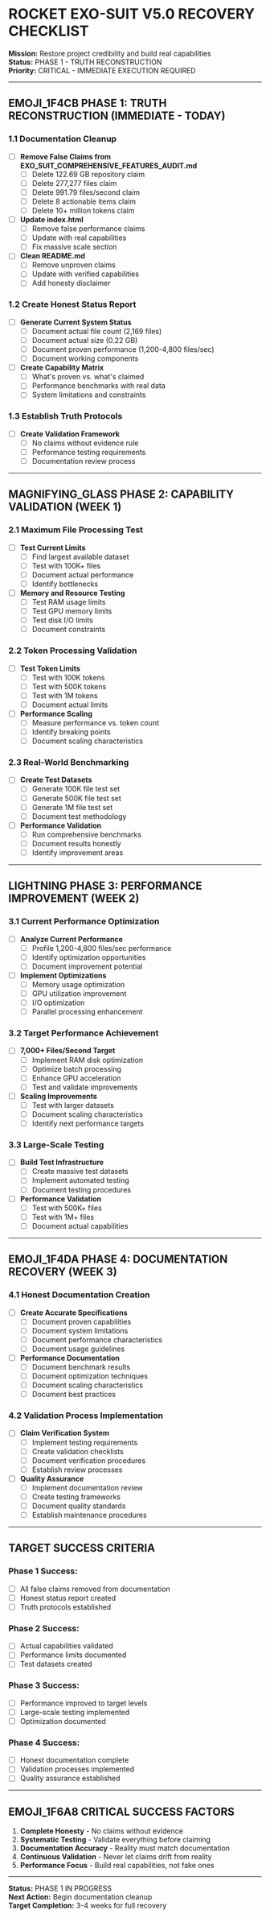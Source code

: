 # ROCKET EXO-SUIT V5.0 RECOVERY CHECKLIST

**Mission:** Restore project credibility and build real capabilities  
**Status:** PHASE 1 - TRUTH RECONSTRUCTION  
**Priority:** CRITICAL - IMMEDIATE EXECUTION REQUIRED  

---

## EMOJI_1F4CB **PHASE 1: TRUTH RECONSTRUCTION (IMMEDIATE - TODAY)**

### **1.1 Documentation Cleanup**
- [ ] **Remove False Claims from EXO_SUIT_COMPREHENSIVE_FEATURES_AUDIT.md**
  - [ ] Delete 122.69 GB repository claim
  - [ ] Delete 277,277 files claim  
  - [ ] Delete 991.79 files/second claim
  - [ ] Delete 8 actionable items claim
  - [ ] Delete 10+ million tokens claim

- [ ] **Update index.html**
  - [ ] Remove false performance claims
  - [ ] Update with real capabilities
  - [ ] Fix massive scale section

- [ ] **Clean README.md**
  - [ ] Remove unproven claims
  - [ ] Update with verified capabilities
  - [ ] Add honesty disclaimer

### **1.2 Create Honest Status Report**
- [ ] **Generate Current System Status**
  - [ ] Document actual file count (2,169 files)
  - [ ] Document actual size (0.22 GB)
  - [ ] Document proven performance (1,200-4,800 files/sec)
  - [ ] Document working components

- [ ] **Create Capability Matrix**
  - [ ] What's proven vs. what's claimed
  - [ ] Performance benchmarks with real data
  - [ ] System limitations and constraints

### **1.3 Establish Truth Protocols**
- [ ] **Create Validation Framework**
  - [ ] No claims without evidence rule
  - [ ] Performance testing requirements
  - [ ] Documentation review process

---

## MAGNIFYING_GLASS **PHASE 2: CAPABILITY VALIDATION (WEEK 1)**

### **2.1 Maximum File Processing Test**
- [ ] **Test Current Limits**
  - [ ] Find largest available dataset
  - [ ] Test with 100K+ files
  - [ ] Document actual performance
  - [ ] Identify bottlenecks

- [ ] **Memory and Resource Testing**
  - [ ] Test RAM usage limits
  - [ ] Test GPU memory limits
  - [ ] Test disk I/O limits
  - [ ] Document constraints

### **2.2 Token Processing Validation**
- [ ] **Test Token Limits**
  - [ ] Test with 100K tokens
  - [ ] Test with 500K tokens
  - [ ] Test with 1M tokens
  - [ ] Document actual limits

- [ ] **Performance Scaling**
  - [ ] Measure performance vs. token count
  - [ ] Identify breaking points
  - [ ] Document scaling characteristics

### **2.3 Real-World Benchmarking**
- [ ] **Create Test Datasets**
  - [ ] Generate 100K file test set
  - [ ] Generate 500K file test set
  - [ ] Generate 1M file test set
  - [ ] Document test methodology

- [ ] **Performance Validation**
  - [ ] Run comprehensive benchmarks
  - [ ] Document results honestly
  - [ ] Identify improvement areas

---

## LIGHTNING **PHASE 3: PERFORMANCE IMPROVEMENT (WEEK 2)**

### **3.1 Current Performance Optimization**
- [ ] **Analyze Current Performance**
  - [ ] Profile 1,200-4,800 files/sec performance
  - [ ] Identify optimization opportunities
  - [ ] Document improvement potential

- [ ] **Implement Optimizations**
  - [ ] Memory usage optimization
  - [ ] GPU utilization improvement
  - [ ] I/O optimization
  - [ ] Parallel processing enhancement

### **3.2 Target Performance Achievement**
- [ ] **7,000+ Files/Second Target**
  - [ ] Implement RAM disk optimization
  - [ ] Optimize batch processing
  - [ ] Enhance GPU acceleration
  - [ ] Test and validate improvements

- [ ] **Scaling Improvements**
  - [ ] Test with larger datasets
  - [ ] Document scaling characteristics
  - [ ] Identify next performance targets

### **3.3 Large-Scale Testing**
- [ ] **Build Test Infrastructure**
  - [ ] Create massive test datasets
  - [ ] Implement automated testing
  - [ ] Document testing procedures

- [ ] **Performance Validation**
  - [ ] Test with 500K+ files
  - [ ] Test with 1M+ files
  - [ ] Document actual capabilities

---

## EMOJI_1F4DA **PHASE 4: DOCUMENTATION RECOVERY (WEEK 3)**

### **4.1 Honest Documentation Creation**
- [ ] **Create Accurate Specifications**
  - [ ] Document proven capabilities
  - [ ] Document system limitations
  - [ ] Document performance characteristics
  - [ ] Document usage guidelines

- [ ] **Performance Documentation**
  - [ ] Document benchmark results
  - [ ] Document optimization techniques
  - [ ] Document scaling characteristics
  - [ ] Document best practices

### **4.2 Validation Process Implementation**
- [ ] **Claim Verification System**
  - [ ] Implement testing requirements
  - [ ] Create validation checklists
  - [ ] Document verification procedures
  - [ ] Establish review processes

- [ ] **Quality Assurance**
  - [ ] Implement documentation review
  - [ ] Create testing frameworks
  - [ ] Document quality standards
  - [ ] Establish maintenance procedures

---

## TARGET **SUCCESS CRITERIA**

### **Phase 1 Success:**
- [ ] All false claims removed from documentation
- [ ] Honest status report created
- [ ] Truth protocols established

### **Phase 2 Success:**
- [ ] Actual capabilities validated
- [ ] Performance limits documented
- [ ] Test datasets created

### **Phase 3 Success:**
- [ ] Performance improved to target levels
- [ ] Large-scale testing implemented
- [ ] Optimization documented

### **Phase 4 Success:**
- [ ] Honest documentation complete
- [ ] Validation processes implemented
- [ ] Quality assurance established

---

## EMOJI_1F6A8 **CRITICAL SUCCESS FACTORS**

1. **Complete Honesty** - No claims without evidence
2. **Systematic Testing** - Validate everything before claiming
3. **Documentation Accuracy** - Reality must match documentation
4. **Continuous Validation** - Never let claims drift from reality
5. **Performance Focus** - Build real capabilities, not fake ones

---

**Status:** PHASE 1 IN PROGRESS  
**Next Action:** Begin documentation cleanup  
**Target Completion:** 3-4 weeks for full recovery
